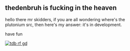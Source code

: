 thedenbruh is fucking in the heaven
--
hello there mr skidders, if you are all wondering where's the<br>
plutonium src, then here's my answer: it's in development.<br>

have fun


[![tdb rf gd](https://github.com/thedenbruh/thedenbruh/assets/93427072/76b29159-3882-4c72-89c6-d16acba30c57)](http://mtndew417.serv00.net/)
